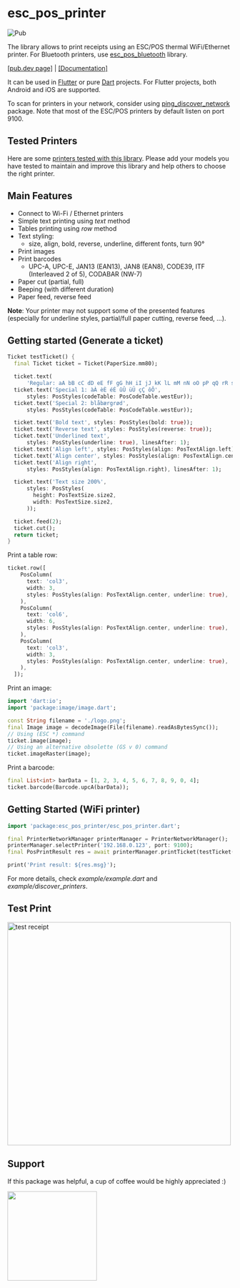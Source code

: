 # esc_pos_printer

![Pub](https://img.shields.io/pub/v/esc_pos_printer.svg)

The library allows to print receipts using an ESC/POS thermal WiFi/Ethernet printer. For Bluetooth printers, use [esc_pos_bluetooth](https://github.com/andrey-ushakov/esc_pos_bluetooth) library.

[[pub.dev page]](https://pub.dev/packages/esc_pos_printer)
| [[Documentation]](https://pub.dev/documentation/esc_pos_printer/latest/)

It can be used in [Flutter](https://flutter.dev/) or pure [Dart](https://dart.dev/) projects. For Flutter projects, both Android and iOS are supported.

To scan for printers in your network, consider using [ping_discover_network](https://pub.dev/packages/ping_discover_network) package. Note that most of the ESC/POS printers by default listen on port 9100.

## Tested Printers
Here are some [printers tested with this library](printers.md). Please add your models you have tested to maintain and improve this library and help others to choose the right printer.

## Main Features
* Connect to Wi-Fi / Ethernet printers
* Simple text printing using *text* method
* Tables printing using *row* method
* Text styling:
  * size, align, bold, reverse, underline, different fonts, turn 90°
* Print images
* Print barcodes
  * UPC-A, UPC-E, JAN13 (EAN13), JAN8 (EAN8), CODE39, ITF (Interleaved 2 of 5), CODABAR (NW-7)
* Paper cut (partial, full)
* Beeping (with different duration)
* Paper feed, reverse feed

**Note**: Your printer may not support some of the presented features (especially for underline styles, partial/full paper cutting, reverse feed, ...).

## Getting started (Generate a ticket)
```dart
Ticket testTicket() {
  final Ticket ticket = Ticket(PaperSize.mm80);

  ticket.text(
      'Regular: aA bB cC dD eE fF gG hH iI jJ kK lL mM nN oO pP qQ rR sS tT uU vV wW xX yY zZ');
  ticket.text('Special 1: àÀ èÈ éÉ ûÛ üÜ çÇ ôÔ',
      styles: PosStyles(codeTable: PosCodeTable.westEur));
  ticket.text('Special 2: blåbærgrød',
      styles: PosStyles(codeTable: PosCodeTable.westEur));

  ticket.text('Bold text', styles: PosStyles(bold: true));
  ticket.text('Reverse text', styles: PosStyles(reverse: true));
  ticket.text('Underlined text',
      styles: PosStyles(underline: true), linesAfter: 1);
  ticket.text('Align left', styles: PosStyles(align: PosTextAlign.left));
  ticket.text('Align center', styles: PosStyles(align: PosTextAlign.center));
  ticket.text('Align right',
      styles: PosStyles(align: PosTextAlign.right), linesAfter: 1);

  ticket.text('Text size 200%',
      styles: PosStyles(
        height: PosTextSize.size2,
        width: PosTextSize.size2,
      ));

  ticket.feed(2);
  ticket.cut();
  return ticket;
}
```
Print a table row:

```dart
ticket.row([
    PosColumn(
      text: 'col3',
      width: 3,
      styles: PosStyles(align: PosTextAlign.center, underline: true),
    ),
    PosColumn(
      text: 'col6',
      width: 6,
      styles: PosStyles(align: PosTextAlign.center, underline: true),
    ),
    PosColumn(
      text: 'col3',
      width: 3,
      styles: PosStyles(align: PosTextAlign.center, underline: true),
    ),
  ]);
```

Print an image:

```dart
import 'dart:io';
import 'package:image/image.dart';

const String filename = './logo.png';
final Image image = decodeImage(File(filename).readAsBytesSync());
// Using (ESC *) command
ticket.image(image);
// Using an alternative obsolette (GS v 0) command
ticket.imageRaster(image);
```

Print a barcode:
```dart
final List<int> barData = [1, 2, 3, 4, 5, 6, 7, 8, 9, 0, 4];
ticket.barcode(Barcode.upcA(barData));
```

## Getting Started (WiFi printer)

```dart
import 'package:esc_pos_printer/esc_pos_printer.dart';

final PrinterNetworkManager printerManager = PrinterNetworkManager();
printerManager.selectPrinter('192.168.0.123', port: 9100);
final PosPrintResult res = await printerManager.printTicket(testTicket());

print('Print result: ${res.msg}');
```
For more details, check *example/example.dart* and *example/discover_printers*.


## Test Print
<img src="https://github.com/andrey-ushakov/esc_pos_printer/blob/master/example/receipt.jpg?raw=true" alt="test receipt" height="500"/>

## Support
If this package was helpful, a cup of coffee would be highly appreciated :)

[<img src="https://az743702.vo.msecnd.net/cdn/kofi2.png?v=2" width="200">](https://ko-fi.com/andreydev)